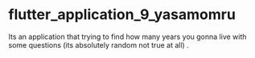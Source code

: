 # flutter_application_9_yasamomru

Its an application that trying to find how many years you gonna live with some questions (its absolutely random not true at all) .
 
 
